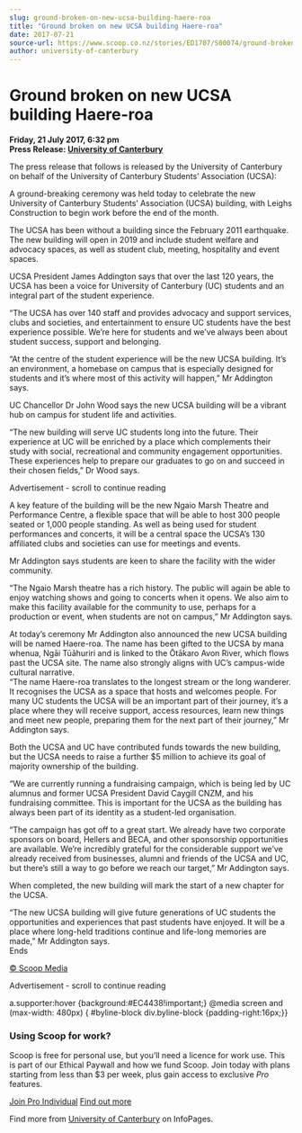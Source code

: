 ```yaml
---
slug: ground-broken-on-new-ucsa-building-haere-roa
title: "Ground broken on new UCSA building Haere-roa"
date: 2017-07-21
source-url: https://www.scoop.co.nz/stories/ED1707/S00074/ground-broken-on-new-ucsa-building-haere-roa.htm
author: university-of-canterbury
---
```

Ground broken on new UCSA building Haere-roa
============================================

**Friday, 21 July 2017, 6:32 pm**  
**Press Release: [University of Canterbury](https://info.scoop.co.nz/University_of_Canterbury)**

The press release that follows is released by the University of Canterbury on behalf of the University of Canterbury Students’ Association (UCSA):

A ground-breaking ceremony was held today to celebrate the new University of Canterbury Students’ Association (UCSA) building, with Leighs Construction to begin work before the end of the month.

The UCSA has been without a building since the February 2011 earthquake. The new building will open in 2019 and include student welfare and advocacy spaces, as well as student club, meeting, hospitality and event spaces.

UCSA President James Addington says that over the last 120 years, the UCSA has been a voice for University of Canterbury (UC) students and an integral part of the student experience.

“The UCSA has over 140 staff and provides advocacy and support services, clubs and societies, and entertainment to ensure UC students have the best experience possible. We’re here for students and we’ve always been about student success, support and belonging.

“At the centre of the student experience will be the new UCSA building. It’s an environment, a homebase on campus that is especially designed for students and it’s where most of this activity will happen,” Mr Addington says.

UC Chancellor Dr John Wood says the new UCSA building will be a vibrant hub on campus for student life and activities.

“The new building will serve UC students long into the future. Their experience at UC will be enriched by a place which complements their study with social, recreational and community engagement opportunities. These experiences help to prepare our graduates to go on and succeed in their chosen fields,” Dr Wood says.

Advertisement - scroll to continue reading





A key feature of the building will be the new Ngaio Marsh Theatre and Performance Centre, a flexible space that will be able to host 300 people seated or 1,000 people standing. As well as being used for student performances and concerts, it will be a central space the UCSA’s 130 affiliated clubs and societies can use for meetings and events.

Mr Addington says students are keen to share the facility with the wider community.

“The Ngaio Marsh theatre has a rich history. The public will again be able to enjoy watching shows and going to concerts when it opens. We also aim to make this facility available for the community to use, perhaps for a production or event, when students are not on campus,” Mr Addington says.

At today’s ceremony Mr Addington also announced the new UCSA building will be named Haere-roa. The name has been gifted to the UCSA by mana whenua, Ngāi Tūāhuriri and is linked to the Ōtākaro Avon River, which flows past the UCSA site. The name also strongly aligns with UC’s campus-wide cultural narrative.  
“The name Haere-roa translates to the longest stream or the long wanderer. It recognises the UCSA as a space that hosts and welcomes people. For many UC students the UCSA will be an important part of their journey, it’s a place where they will receive support, access resources, learn new things and meet new people, preparing them for the next part of their journey,” Mr Addington says.

Both the UCSA and UC have contributed funds towards the new building, but the UCSA needs to raise a further $5 million to achieve its goal of majority ownership of the building.

“We are currently running a fundraising campaign, which is being led by UC alumnus and former UCSA President David Caygill CNZM, and his fundraising committee. This is important for the UCSA as the building has always been part of its identity as a student-led organisation.

“The campaign has got off to a great start. We already have two corporate sponsors on board, Hellers and BECA, and other sponsorship opportunities are available. We’re incredibly grateful for the considerable support we’ve already received from businesses, alumni and friends of the UCSA and UC, but there’s still a way to go before we reach our target,” Mr Addington says.

When completed, the new building will mark the start of a new chapter for the UCSA.

“The new UCSA building will give future generations of UC students the opportunities and experiences that past students have enjoyed. It will be a place where long-held traditions continue and life-long memories are made,” Mr Addington says.  
Ends

[© Scoop Media](http://www.scoop.co.nz/about/terms.html)  

Advertisement - scroll to continue reading



a.supporter:hover {background:#EC4438!important;} @media screen and (max-width: 480px) { #byline-block div.byline-block {padding-right:16px;}}

### Using Scoop for work?

Scoop is free for personal use, but you’ll need a licence for work use. This is part of our Ethical Paywall and how we fund Scoop. Join today with plans starting from less than $3 per week, plus gain access to exclusive _Pro_ features.  
  
[Join Pro Individual](https://pro.scoop.co.nz/Individual/?from=ProIn24) [Find out more](https://pro.scoop.co.nz/using-scoop-for-work/?from=ProIn24)

Find more from [University of Canterbury](https://info.scoop.co.nz/University_of_Canterbury) on InfoPages.
